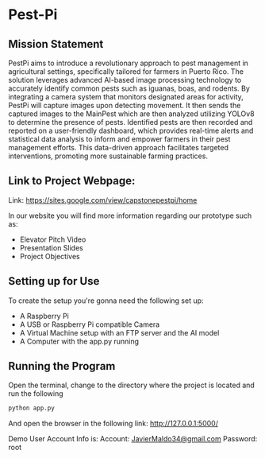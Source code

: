 
# Pest-Pi

## Mission Statement
PestPi aims to introduce a revolutionary approach to pest management in agricultural settings, specifically tailored for farmers in Puerto Rico. The solution leverages advanced AI-based image processing technology to accurately identify common pests such as iguanas, boas, and rodents. By integrating a camera system that monitors designated areas for activity, PestPi will capture images upon detecting movement. It then sends the captured images to the MainPest which are then analyzed utilizing YOLOv8 to determine the presence of pests. Identified pests are then recorded and reported on a user-friendly dashboard, which provides real-time alerts and statistical data analysis to inform and empower farmers in their pest management efforts. This data-driven approach facilitates targeted interventions, promoting more sustainable farming practices. 

## Link to Project Webpage:

Link: https://sites.google.com/view/capstonepestpi/home

In our website you will find more information regarding our prototype such as:

- Elevator Pitch Video
- Presentation Slides
- Project Objectives

## Setting up for Use
To create the setup you're gonna need the following set up:

- A Raspberry Pi 
- A USB or Raspberry Pi compatible Camera
- A Virtual Machine setup with an FTP server and the AI model
- A Computer with the app.py running

## Running the Program
Open the terminal, change to the directory where the project is located and run the following
```bash
python app.py 

```

And open the browser in the following link: http://127.0.0.1:5000/

Demo User Account Info is: 
Account: JavierMaldo34@gmail.com
Password: root

